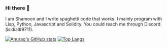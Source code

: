 ### Hi there 👋

<!--
**arch-cl0wn/arch-cl0wn** is a ✨ _special_ ✨ repository because its `README.md` (this file) appears on your GitHub profile.

Here are some ideas to get you started:

- 🔭 I’m currently working on ...
- 🌱 I’m currently learning ...
- 👯 I’m looking to collaborate on ...
- 🤔 I’m looking for help with ...
- 💬 Ask me about ...
- 📫 How to reach me: ...
- 😄 Pronouns: ...
- ⚡ Fun fact: ...
-->
I am Shamoon and I write spaghetti code that works. I mainly program with Lisp, Python, Javascript and Solidity. You could reach me through Discord (isidial#9711).

[![Anurag's GitHub stats](https://github-readme-stats.vercel.app/api?username=arch-cl0wn&theme=jolly)](https://github.com/anuraghazra/github-readme-stats)
[![Top Langs](https://github-readme-stats.vercel.app/api/top-langs/?username=arch-cl0wn&layout=compact&theme=jolly)](https://github.com/anuraghazra/github-readme-stats)

